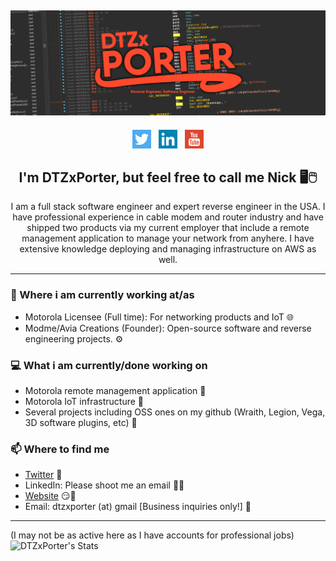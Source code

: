 ## [![DTZxPorter's Header](https://github.com/dtzxporter/dtzxporter/raw/main/images/header.png)](https://modme.co)

<p align='center'>
<a href="https://twitter.com/DTZxPorter"><img height="30" src="https://github.com/dtzxporter/dtzxporter/raw/main/images/twitter.svg"></a>&nbsp;&nbsp;
<a href="#"><img title="Please contact me via Email for my LinkedIn profile!" height="30" src="https://github.com/dtzxporter/dtzxporter/raw/main/images/linkedin.svg"></a>&nbsp;&nbsp;
<a href="http://youtube.com/c/DTZxPorter"><img height="30" src="https://github.com/dtzxporter/dtzxporter/raw/main/images/youtube.svg"></a>
</p>

<h2 align="center">I'm DTZxPorter, but feel free to call me Nick 🖥️🖱️</h2>
<p align="center">I am a full stack software engineer and expert reverse engineer in the USA.
I have professional experience in cable modem and router industry and have shipped two products via my current employer that include a remote management application to manage your network from anyhere. I have extensive knowledge deploying and managing infrastructure on AWS as well.</p>

---

### 💼 Where i am currently working at/as
- Motorola Licensee (Full time): For networking products and IoT 🌐
- Modme/Avia Creations (Founder): Open-source software and reverse engineering projects. ⚙️

### 💻 What i am currently/done working on
- Motorola remote management application  🚀
- Motorola IoT infrastructure 🚀
- Several projects including OSS ones on my github (Wraith, Legion, Vega, 3D software plugins, etc) 🚀

### 📫 Where to find me
- [Twitter](https://twitter.com/dtzxporter) 🐤
- LinkedIn: Please shoot me an email 👨💼
- [Website](https://modme.co) 😏🔗
- Email: dtzxporter (at) gmail [Business inquiries only!] 💌

---
(I may not be as active here as I have accounts for professional jobs)
![DTZxPorter's Stats](https://github-readme-stats.vercel.app/api?username=dtzxporter&show_icons=true&theme=radical)